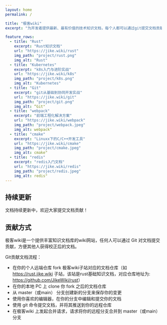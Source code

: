 ```yaml
---
layout: home
permalink: /

title: "极客wiki"
excerpt: "为开发者提供最新、最有价值的技术知识文档，每个人都可以通过git提交文档贡献!"

feature_rows:
  - title: "Rust"
    excerpt: "Rust知识文档"
    url: "https://jike.wiki/rust"
    img_path: "project/rust.png"
    img_alt: "Rust"
  - title: "Kubernetes"
    excerpt: "k8s入门与进阶实战"
    url: "https://jike.wiki/k8s"
    img_path: "project/k8s.png"
    img_alt: "Kubernetes"
  - title: "Git"
    excerpt: "git从基础到协同开发实战"
    url: "https://jike.wiki/git"
    img_path: "project/git.png"
    img_alt: “Git"
  - title: "webpack"
    excerpt: "前端工程化解决方案"
    url: "https://jike.wiki/webpack"
    img_path: "project/webpack.jpeg"
    img_alt: webpack"
  - title: "cmake"
    excerpt: "Linuxx下的C/C++开发工具"
    url: "https://jike.wiki/cmake"
    img_path: "project/cmake.jpeg"
    img_alt: cmake"
  - title: "redis"
    excerpt: "redis入门文档"
    url: "https://jike.wiki/redis"
    img_path: "project/redis.jpeg"
    img_alt: redis"
---
```


## 持续更新

文档持续更新中，欢迎大家提交文档贡献！

## 贡献方式

极客wiki是一个提供丰富知识文档库的wiki网站，任何人可以通过 Git 对文档提交贡献，方便其他人获得校正后的文档。

Git贡献文档流程：

* 在你的个人远端仓库 fork 极客wiki子站对应的文档仓库（如 <https://rust.jike.wiki> 子站，该站是rust基础知识文档，对应仓库地址为: <https://github.com/JikeWiki/rust>）
* 在你的本地 PC 上 clone 你 fork 之后的文档仓库
* 从 master（或main） 分支创建新的分支来保存你的变更
* 使用你喜欢的编辑器，在你的分支中编辑和提交你的文档
* 使用 git 命令提交文档，并将其推送到你的远程仓库
* 在极客wiki 上发起合并请求，请求将你的远程分支合并到 master（或main）分支
